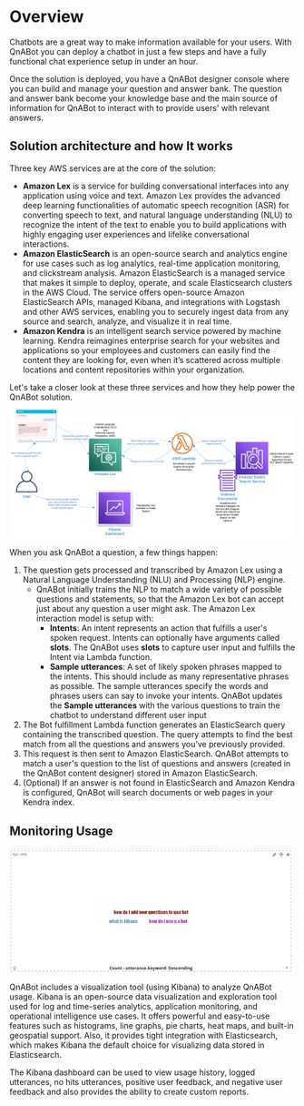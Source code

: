 # Overview

Chatbots are a great way to make information available for your users. With QnABot you can deploy a chatbot in just a few steps and have a fully functional chat experience setup in under an hour.


Once the solution is deployed, you have a QnABot designer console where you can build and manage your question and answer bank. The question and answer bank become your knowledge base and the main source of information for QnABot to interact with to provide users' with relevant answers. 

## Solution architecture and how It works

Three key AWS services are at the core of the solution:

- **Amazon Lex** is a service for building conversational interfaces into any application using voice and text. Amazon Lex provides the advanced deep learning functionalities of automatic speech recognition (ASR) for converting speech to text, and natural language understanding (NLU) to recognize the intent of the text to enable you to build applications with highly engaging user experiences and lifelike conversational interactions.
- **Amazon ElasticSearch** is an open-source search and analytics engine for use cases such as log analytics, real-time application monitoring, and clickstream analysis. Amazon ElasticSearch is a managed service that makes it simple to deploy, operate, and scale Elasticsearch clusters in the AWS Cloud. The service offers open-source Amazon ElasticSearch APIs, managed Kibana, and integrations with Logstash and other AWS services, enabling you to securely ingest data from any source and search, analyze, and visualize it in real time.
- **Amazon Kendra** is an intelligent search service powered by machine learning. Kendra reimagines enterprise search for your websites and applications so your employees and customers can easily find the content they are looking for, even when it’s scattered across multiple locations and content repositories within your organization.

Let's take a closer look at these three services and how they help power
the QnABot solution.

![Solution architecture and data flow](image2.png)

When you ask QnABot a question, a few things happen:

1. The question gets processed and transcribed by Amazon Lex using a Natural Language Understanding (NLU) and Processing (NLP) engine.
    - QnABot initially trains the NLP to match a wide variety of possible questions and statements, so that the Amazon Lex bot can accept just about any question a user might ask. The Amazon Lex interaction model is setup with:
        - **Intents**: An intent represents an action that fulfills a user's spoken request. Intents can optionally have arguments called **slots**. The QnABot uses **slots** to capture user input and fulfills the Intent via Lambda function.
        - **Sample utterances**: A set of likely spoken phrases mapped to the intents. This should include as many representative phrases as possible. The sample utterances specify the words and phrases users can say to invoke your intents. QnABot updates the **Sample utterances** with the various questions to train the chatbot to understand different user input
2. The Bot fulfillment Lambda function generates an ElasticSearch query containing the transcribed question. The query attempts to find the best match from all the questions and answers you’ve previously provided.
3. This request is then sent to Amazon ElasticSearch. QnABot attempts to match a user's question to the list of questions and answers (created in the QnABot content designer) stored in Amazon ElasticSearch.
4. (Optional) If an answer is not found in ElasticSearch and Amazon Kendra is configured, QnABot will search documents or web pages in your Kendra index.

## Monitoring Usage

![Kibana Dashboard](image9.png)

QnABot includes a visualization tool (using Kibana) to analyze QnABot usage. Kibana is an open-source data visualization and exploration tool used for log and time-series analytics, application monitoring, and operational intelligence use cases. It offers powerful and easy-to-use features such as histograms, line graphs, pie charts, heat maps, and built-in geospatial support. Also, it provides tight integration with Elasticsearch, which makes Kibana the default choice for visualizing data stored in Elasticsearch.

The Kibana dashboard can be used to view usage history, logged utterances, no hits utterances, positive user feedback, and negative user feedback and also provides the ability to create custom reports.
